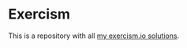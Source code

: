 Exercism
============

This is a repository with all [my exercism.io solutions](https://exercism.io/profiles/mahmoudhossam).
